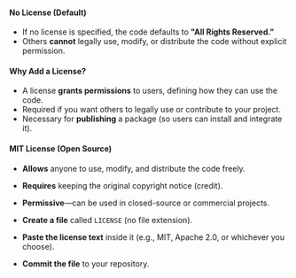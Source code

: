 #### **No License (Default)**
- If no license is specified, the code defaults to **"All Rights Reserved."**
- Others **cannot** legally use, modify, or distribute the code without explicit permission.
#### **Why Add a License?**
- A license **grants permissions** to users, defining how they can use the code.
- Required if you want others to legally use or contribute to your project.
- Necessary for **publishing** a package (so users can install and integrate it).
#### **MIT License (Open Source)**
- **Allows** anyone to use, modify, and distribute the code freely.
- **Requires** keeping the original copyright notice (credit).
- **Permissive**—can be used in closed-source or commercial projects.



- **Create a file** called `LICENSE` (no file extension).
- **Paste the license text** inside it (e.g., MIT, Apache 2.0, or whichever you choose).
- **Commit the file** to your repository.